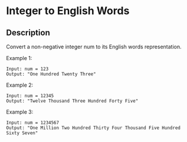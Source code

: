 # Integer to English Words
## Description

Convert a non-negative integer num to its English words representation.

Example 1:

```
Input: num = 123
Output: "One Hundred Twenty Three"
```

Example 2:

```
Input: num = 12345
Output: "Twelve Thousand Three Hundred Forty Five"
```

Example 3:

```
Input: num = 1234567
Output: "One Million Two Hundred Thirty Four Thousand Five Hundred Sixty Seven"
```